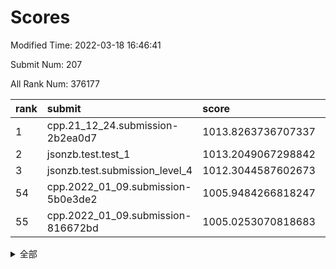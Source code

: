 # Scores

Modified Time: 2022-03-18 16:46:41

Submit Num: 207

All Rank Num: 376177

| rank |               submit               |       score        |       sigma        | pk_num |
| :--- | :--------------------------------- | :----------------- | :----------------- | :----- |
| 1    | cpp.21_12_24.submission-2b2ea0d7   | 1013.8263736707337 | 0.8177568201762117 | 7270   |
| 2    | jsonzb.test.test_1                 | 1013.2049067298842 | 0.8024182825745722 | 7272   |
| 3    | jsonzb.test.submission_level_4     | 1012.3044587602673 | 0.7953590417416985 | 7268   |
| 54   | cpp.2022_01_09.submission-5b0e3de2 | 1005.9484266818247 | 0.7144782475103316 | 7270   |
| 55   | cpp.2022_01_09.submission-816672bd | 1005.0253070818683 | 0.726433101537726  | 7268   |


<details>
<summary>全部</summary>

| rank |                 submit                 |       score        |       sigma        | pk_num |
| :--- | :------------------------------------- | :----------------- | :----------------- | :----- |
| 1    | cpp.21_12_24.submission-2b2ea0d7       | 1013.8263736707337 | 0.8177568201762117 | 7270   |
| 2    | jsonzb.test.test_1                     | 1013.2049067298842 | 0.8024182825745722 | 7272   |
| 3    | jsonzb.test.submission_level_4         | 1012.3044587602673 | 0.7953590417416985 | 7268   |
| 4    | gobigger.level_3.submission_level_3_36 | 1011.5646707037441 | 0.7771545301976682 | 7272   |
| 5    | gobigger.level_3.submission_level_3_47 | 1011.4540900209042 | 0.7717673689275131 | 7261   |
| 6    | gobigger.level_3.submission_level_3_24 | 1011.3470857156045 | 0.7573783652924488 | 7271   |
| 7    | gobigger.level_3.submission_level_3_44 | 1011.2803093586552 | 0.8050182394805754 | 7267   |
| 8    | gobigger.level_3.submission_level_3_40 | 1011.2435423276448 | 0.7617464528610527 | 7271   |
| 9    | gobigger.level_3.submission_level_3_43 | 1011.1933671294524 | 0.7888362807106083 | 7266   |
| 10   | gobigger.level_3.submission_level_3_10 | 1010.9960591365989 | 0.7568459532644565 | 7274   |
| 11   | gobigger.level_3.submission_level_3_38 | 1010.9050503452524 | 0.7854314833545462 | 7272   |
| 12   | gobigger.level_3.submission_level_3_6  | 1010.8695438703335 | 0.7563770275874038 | 7267   |
| 13   | gobigger.level_3.submission_level_3_11 | 1010.778182633216  | 0.7664808904873972 | 7269   |
| 14   | gobigger.level_3.submission_level_3_9  | 1010.6876498001006 | 0.7683056594371481 | 7271   |
| 15   | gobigger.level_3.submission_level_3_20 | 1010.6309959308024 | 0.7551546324903643 | 7268   |
| 16   | gobigger.level_3.submission_level_3_25 | 1010.5902245517191 | 0.7599244425457579 | 7268   |
| 17   | gobigger.level_3.submission_level_3_42 | 1010.5583835720288 | 0.7353899011971067 | 7271   |
| 18   | gobigger.level_3.submission_level_3_14 | 1010.4933113250235 | 0.7699767148024684 | 7270   |
| 19   | gobigger.level_3.submission_level_3_45 | 1010.4788498938552 | 0.7563142407889611 | 7271   |
| 20   | gobigger.level_3.submission_level_3_34 | 1010.4787268626893 | 0.7640475765129406 | 7265   |
| 21   | gobigger.level_3.submission_level_3_18 | 1010.4623791920033 | 0.7442216009165876 | 7265   |
| 22   | gobigger.level_3.submission_level_3_33 | 1010.3161363281461 | 0.7650575273704335 | 7272   |
| 23   | gobigger.level_3.submission_level_3_37 | 1010.2906799867877 | 0.7488447293048501 | 7270   |
| 24   | gobigger.level_3.submission_level_3_5  | 1010.2531449826895 | 0.7356739194565433 | 7271   |
| 25   | gobigger.level_3.submission_level_3_0  | 1010.2524389532808 | 0.7373994518814568 | 7270   |
| 26   | gobigger.level_3.submission_level_3_49 | 1010.2322204711196 | 0.7600696734764922 | 7269   |
| 27   | gobigger.level_3.submission_level_3_28 | 1010.2259212714122 | 0.7515255962392405 | 7265   |
| 28   | gobigger.level_3.submission_level_3_22 | 1010.1973923081772 | 0.7460069781355788 | 7271   |
| 29   | gobigger.level_3.submission_level_3_4  | 1010.1192365992837 | 0.7602499546738306 | 7271   |
| 30   | gobigger.level_3.submission_level_3_46 | 1010.1001290634817 | 0.7517959998258686 | 7270   |
| 31   | gobigger.level_3.submission_level_3_21 | 1010.0630706920371 | 0.760029394209039  | 7271   |
| 32   | gobigger.level_3.submission_level_3_16 | 1010.0515801423729 | 0.7585911871388902 | 7269   |
| 33   | gobigger.level_3.submission_level_3_27 | 1010.0336512337988 | 0.7475750175336127 | 7265   |
| 34   | gobigger.level_3.submission_level_3_30 | 1009.9746712194518 | 0.7510975202554107 | 7268   |
| 35   | gobigger.level_3.submission_level_3_1  | 1009.9604233169204 | 0.7624894322085003 | 7270   |
| 36   | gobigger.level_3.submission_level_3_23 | 1009.8599955210325 | 0.7638507136928926 | 7271   |
| 37   | gobigger.level_3.submission_level_3_15 | 1009.7735290687015 | 0.7533148960720732 | 7272   |
| 38   | gobigger.level_3.submission_level_3_48 | 1009.7702213080013 | 0.7641740446794001 | 7269   |
| 39   | gobigger.level_3.submission_level_3_35 | 1009.749661531124  | 0.7434773264886313 | 7274   |
| 40   | gobigger.level_3.submission_level_3_3  | 1009.7194436738014 | 0.7732566418084277 | 7268   |
| 41   | gobigger.level_3.submission_level_3_12 | 1009.5994167494877 | 0.7475853628174003 | 7266   |
| 42   | gobigger.level_3.submission_level_3_32 | 1009.4837931787077 | 0.7645356943374453 | 7269   |
| 43   | gobigger.level_3.submission_level_3_7  | 1009.4151511050866 | 0.7502494781943869 | 7270   |
| 44   | gobigger.level_3.submission_level_3_17 | 1009.2858106731799 | 0.7520440949764726 | 7274   |
| 45   | gobigger.level_3.submission_level_3_31 | 1009.2408066363469 | 0.749312533302176  | 7264   |
| 46   | gobigger.level_3.submission_level_3_8  | 1009.1117473055416 | 0.7559554233145179 | 7271   |
| 47   | gobigger.level_3.submission_level_3_13 | 1009.0861890677061 | 0.7719361743243304 | 7270   |
| 48   | gobigger.level_3.submission_level_3_2  | 1009.0027850518377 | 0.7533785807626314 | 7273   |
| 49   | gobigger.level_3.submission_level_3_41 | 1008.7435112117768 | 0.7327477846531874 | 7271   |
| 50   | gobigger.level_3.submission_level_3_29 | 1008.7268738929729 | 0.7569836647337341 | 7265   |
| 51   | gobigger.level_3.submission_level_3_39 | 1008.5714927294802 | 0.7763133222938129 | 7269   |
| 52   | gobigger.level_3.submission_level_3_26 | 1008.5520657374932 | 0.7269668802307654 | 7269   |
| 53   | gobigger.level_3.submission_level_3_19 | 1007.8917301127256 | 0.7462491212437613 | 7269   |
| 54   | cpp.2022_01_09.submission-5b0e3de2     | 1005.9484266818247 | 0.7144782475103316 | 7270   |
| 55   | cpp.2022_01_09.submission-816672bd     | 1005.0253070818683 | 0.726433101537726  | 7268   |
| 56   | gobigger.level_1.submission_level_1_48 | 1004.9067286068187 | 0.7163300538287113 | 7262   |
| 57   | gobigger.level_1.submission_level_1_49 | 1004.7470447495783 | 0.7183826556396266 | 7272   |
| 58   | gobigger.level_1.submission_level_1_30 | 1004.4709751560142 | 0.7183127010274356 | 7271   |
| 59   | gobigger.level_1.submission_level_1_40 | 1004.1857845679443 | 0.7285171767952471 | 7266   |
| 60   | gobigger.level_1.submission_level_1_38 | 1004.1116434959902 | 0.7247860564104343 | 7265   |
| 61   | gobigger.level_1.submission_level_1_27 | 1004.1056015279169 | 0.7182137386985479 | 7268   |
| 62   | gobigger.level_1.submission_level_1_19 | 1004.0522272765322 | 0.7184330679417495 | 7269   |
| 63   | gobigger.level_1.submission_level_1_20 | 1004.0417719412948 | 0.720069575338744  | 7273   |
| 64   | gobigger.level_1.submission_level_1_43 | 1003.994918253345  | 0.7265327655375974 | 7270   |
| 65   | gobigger.level_1.submission_level_1_26 | 1003.9329449006924 | 0.7233083588972603 | 7267   |
| 66   | gobigger.level_1.submission_level_1_47 | 1003.8872656241044 | 0.7206733762804253 | 7268   |
| 67   | gobigger.level_1.submission_level_1_17 | 1003.839146643264  | 0.7171397290981051 | 7271   |
| 68   | gobigger.level_1.submission_level_1_32 | 1003.8231545185974 | 0.728271873295366  | 7269   |
| 69   | gobigger.level_1.submission_level_1_11 | 1003.7453040959947 | 0.7326700062733696 | 7271   |
| 70   | gobigger.level_1.submission_level_1_36 | 1003.7001579080209 | 0.716708365931176  | 7267   |
| 71   | gobigger.level_1.submission_level_1_23 | 1003.6824079723331 | 0.7125444678352095 | 7265   |
| 72   | gobigger.level_1.submission_level_1_0  | 1003.6524073224435 | 0.7141779076346761 | 7271   |
| 73   | gobigger.level_1.submission_level_1_28 | 1003.6359377970209 | 0.7262377063797839 | 7273   |
| 74   | gobigger.level_1.submission_level_1_16 | 1003.5985042000259 | 0.7277400290575178 | 7270   |
| 75   | gobigger.level_1.submission_level_1_34 | 1003.5353429984104 | 0.7033664175147869 | 7266   |
| 76   | gobigger.level_1.submission_level_1_15 | 1003.4191145365033 | 0.716562846059858  | 7269   |
| 77   | gobigger.level_1.submission_level_1_25 | 1003.4045083083927 | 0.7259669025146369 | 7273   |
| 78   | gobigger.level_1.submission_level_1_21 | 1003.3919760875262 | 0.7162973849483371 | 7264   |
| 79   | gobigger.level_1.submission_level_1_33 | 1003.3527753831148 | 0.7182480236448661 | 7266   |
| 80   | gobigger.level_1.submission_level_1_22 | 1003.3427805161681 | 0.7273062711456236 | 7269   |
| 81   | gobigger.level_1.submission_level_1_5  | 1003.2714421696821 | 0.7194027940842347 | 7265   |
| 82   | gobigger.level_1.submission_level_1_12 | 1003.2116507744661 | 0.7153417806964721 | 7269   |
| 83   | gobigger.level_1.submission_level_1_3  | 1003.1992882069775 | 0.7121696783227903 | 7264   |
| 84   | gobigger.level_1.submission_level_1_37 | 1003.1901082029397 | 0.713986916082473  | 7267   |
| 85   | gobigger.level_1.submission_level_1_8  | 1003.1698075488987 | 0.7346094618346282 | 7269   |
| 86   | gobigger.level_1.submission_level_1_9  | 1003.1608929761248 | 0.7070781582863962 | 7268   |
| 87   | gobigger.level_1.submission_level_1_6  | 1003.1222281537761 | 0.7146967950800359 | 7268   |
| 88   | gobigger.level_1.submission_level_1_41 | 1003.0760851547109 | 0.725764341005099  | 7270   |
| 89   | gobigger.level_1.submission_level_1_42 | 1003.062534511402  | 0.7224535404174203 | 7269   |
| 90   | gobigger.level_1.submission_level_1_45 | 1003.0152503572671 | 0.7255272344103929 | 7266   |
| 91   | gobigger.level_1.submission_level_1_2  | 1002.9768533287287 | 0.7146141809434366 | 7273   |
| 92   | gobigger.level_1.submission_level_1_10 | 1002.9358857448664 | 0.7177571809502116 | 7271   |
| 93   | gobigger.level_1.submission_level_1_44 | 1002.8632780055364 | 0.7257740138030024 | 7273   |
| 94   | gobigger.level_1.submission_level_1_18 | 1002.8250862703878 | 0.7313422031498178 | 7264   |
| 95   | gobigger.level_1.submission_level_1_24 | 1002.8001430055212 | 0.7122164831130521 | 7266   |
| 96   | gobigger.level_1.submission_level_1_46 | 1002.7436447289135 | 0.7195967258987676 | 7268   |
| 97   | gobigger.level_1.submission_level_1_13 | 1002.7418837393282 | 0.7161409983556509 | 7273   |
| 98   | gobigger.level_1.submission_level_1_39 | 1002.7208000652797 | 0.7136995291194965 | 7271   |
| 99   | gobigger.level_1.submission_level_1_14 | 1002.6292043011796 | 0.7074147686434716 | 7269   |
| 100  | gobigger.level_1.submission_level_1_35 | 1002.6033829378996 | 0.7160210006600037 | 7268   |
| 101  | gobigger.level_1.submission_level_1_29 | 1002.5097034068976 | 0.7099896060981609 | 7271   |
| 102  | gobigger.level_1.submission_level_1_1  | 1002.4592065334642 | 0.7216027054493112 | 7270   |
| 103  | gobigger.level_1.submission_level_1_7  | 1002.4532050331575 | 0.7107488407500484 | 7271   |
| 104  | gobigger.level_1.submission_level_1_4  | 1002.2719436681425 | 0.7139184667428432 | 7268   |
| 105  | gobigger.level_1.submission_level_1_31 | 1001.965288892459  | 0.715392509023673  | 7272   |
| 106  | gobigger.random.submission_random_11   | 997.4978212509037  | 0.7223410351089642 | 7270   |
| 107  | gobigger.random.submission_random_18   | 997.4775976950283  | 0.7001865912098286 | 7270   |
| 108  | gobigger.random.submission_random_42   | 997.4386944347103  | 0.693992953741016  | 7268   |
| 109  | gobigger.random.submission_random_45   | 997.1084989821021  | 0.7127324481111257 | 7268   |
| 110  | gobigger.random.submission_random_29   | 996.8841929811514  | 0.7135358218277636 | 7267   |
| 111  | gobigger.random.submission_random_33   | 996.7957781841967  | 0.7108946143742492 | 7270   |
| 112  | gobigger.random.submission_random_17   | 996.7908983186644  | 0.7019315891331684 | 7266   |
| 113  | gobigger.random.submission_random_44   | 996.7535397705838  | 0.7156852890052455 | 7265   |
| 114  | gobigger.random.submission_random_27   | 996.6737932989125  | 0.707506445395665  | 7273   |
| 115  | gobigger.random.submission_random_40   | 996.564460855903   | 0.7107718601080699 | 7267   |
| 116  | gobigger.random.submission_random_5    | 996.5471557334838  | 0.6995323410235312 | 7269   |
| 117  | gobigger.random.submission_random_31   | 996.5354239938074  | 0.7168598631207709 | 7267   |
| 118  | gobigger.random.submission_random_3    | 996.4419497983299  | 0.7055737690907475 | 7269   |
| 119  | gobigger.random.submission_random_47   | 996.3702928069439  | 0.702313036668403  | 7273   |
| 120  | gobigger.random.submission_random_4    | 996.2831009568467  | 0.7082482786468047 | 7267   |
| 121  | gobigger.random.submission_random_12   | 996.228986431405   | 0.7179475563796726 | 7268   |
| 122  | gobigger.random.submission_random_7    | 996.1217260434004  | 0.7207861948773765 | 7269   |
| 123  | gobigger.random.submission_random_34   | 996.100997416214   | 0.7156661342179701 | 7270   |
| 124  | gobigger.random.submission_random_30   | 995.946364569655   | 0.7207048880602548 | 7270   |
| 125  | gobigger.random.submission_random_26   | 995.9335678329119  | 0.7077173861637811 | 7273   |
| 126  | gobigger.random.submission_random_24   | 995.91102017828    | 0.7230038741211303 | 7267   |
| 127  | gobigger.random.submission_random_43   | 995.9099641437135  | 0.7093485017164503 | 7260   |
| 128  | gobigger.random.submission_random_15   | 995.857076038361   | 0.7071794091344885 | 7271   |
| 129  | gobigger.random.submission_random_2    | 995.8415705843046  | 0.7242222439306442 | 7270   |
| 130  | gobigger.random.submission_random_39   | 995.8299676650555  | 0.7003116599727337 | 7267   |
| 131  | gobigger.random.submission_random_23   | 995.8241128476876  | 0.7111661068459663 | 7276   |
| 132  | gobigger.random.submission_random_49   | 995.8173175385517  | 0.7169065357278185 | 7270   |
| 133  | gobigger.random.submission_random_38   | 995.8119978660519  | 0.7099477127351873 | 7273   |
| 134  | gobigger.random.submission_random_35   | 995.7783562700051  | 0.7013062741951934 | 7265   |
| 135  | gobigger.random.submission_random_48   | 995.7718011582908  | 0.7058239644359229 | 7267   |
| 136  | gobigger.random.submission_random_41   | 995.7623444231472  | 0.692375962395287  | 7266   |
| 137  | gobigger.random.submission_random_22   | 995.6890107354938  | 0.7167080028061262 | 7275   |
| 138  | gobigger.random.submission_random_6    | 995.6436074679518  | 0.7121134196359679 | 7269   |
| 139  | gobigger.random.submission_random_8    | 995.6311973110071  | 0.7048692164710662 | 7275   |
| 140  | gobigger.random.submission_random_36   | 995.5129936353612  | 0.7361424102529022 | 7267   |
| 141  | gobigger.random.submission_random_14   | 995.5056505982183  | 0.7062363438642532 | 7271   |
| 142  | gobigger.random.submission_random_16   | 995.4786670989703  | 0.7161755276472274 | 7270   |
| 143  | gobigger.random.submission_random_28   | 995.4292274295778  | 0.7005625528931875 | 7269   |
| 144  | gobigger.random.submission_random_46   | 995.41891140956    | 0.7160181362010065 | 7274   |
| 145  | gobigger.random.submission_random_37   | 995.3840107062789  | 0.70456040013901   | 7271   |
| 146  | gobigger.random.submission_random_25   | 995.3572997394014  | 0.6967887556511407 | 7269   |
| 147  | gobigger.random.submission_random_20   | 995.3460977928003  | 0.7254659794204854 | 7271   |
| 148  | gobigger.random.submission_random_0    | 995.3443198488563  | 0.719009146969508  | 7267   |
| 149  | gobigger.random.submission_random_13   | 995.3104085808001  | 0.7152041227085173 | 7273   |
| 150  | gobigger.random.submission_random_32   | 995.2750825849322  | 0.7007933997689777 | 7269   |
| 151  | gobigger.random.submission_random_10   | 995.2194877116124  | 0.7150879863033386 | 7264   |
| 152  | gobigger.random.submission_random_9    | 995.2002348179825  | 0.7152509863012131 | 7268   |
| 153  | gobigger.random.submission_random_19   | 995.1059502382204  | 0.7294227749059153 | 7263   |
| 154  | gobigger.random.submission_random_21   | 994.8447325305499  | 0.7200047510268216 | 7268   |
| 155  | gobigger.random.submission_random_1    | 994.7702379570842  | 0.7108466579700051 | 7268   |
| 156  | gobigger.level_2.submission_level_2_43 | 993.5016348972024  | 0.7253617722328954 | 7270   |
| 157  | gobigger.level_2.submission_level_2_46 | 993.4857133683404  | 0.726468107568491  | 7271   |
| 158  | gobigger.level_2.submission_level_2_47 | 993.4188596045992  | 0.7504619030622098 | 7273   |
| 159  | gobigger.level_2.submission_level_2_22 | 993.2575006624365  | 0.7418627565482416 | 7273   |
| 160  | gobigger.level_2.submission_level_2_13 | 993.1840248984176  | 0.7338328802539832 | 7272   |
| 161  | gobigger.level_2.submission_level_2_49 | 993.0669756896725  | 0.735533479440311  | 7264   |
| 162  | gobigger.level_2.submission_level_2_48 | 992.9256954393326  | 0.7417785439933756 | 7269   |
| 163  | gobigger.level_2.submission_level_2_28 | 992.7741299213635  | 0.7466322572448005 | 7270   |
| 164  | gobigger.level_2.submission_level_2_14 | 992.7582268534935  | 0.7467286976188159 | 7266   |
| 165  | gobigger.level_2.submission_level_2_16 | 992.6428274645897  | 0.747327970230176  | 7267   |
| 166  | gobigger.level_2.submission_level_2_45 | 992.5838616594259  | 0.7433751695080524 | 7264   |
| 167  | gobigger.level_2.submission_level_2_17 | 992.5572865947412  | 0.7379820922619492 | 7270   |
| 168  | gobigger.level_2.submission_level_2_30 | 992.5086644204207  | 0.7514607388721847 | 7269   |
| 169  | gobigger.level_2.submission_level_2_5  | 992.4872765223703  | 0.7420828026760391 | 7276   |
| 170  | gobigger.level_2.submission_level_2_25 | 992.3774381887014  | 0.7339805021689831 | 7271   |
| 171  | gobigger.level_2.submission_level_2_26 | 992.3671303536852  | 0.7379362475526289 | 7267   |
| 172  | gobigger.level_2.submission_level_2_38 | 992.3464968631562  | 0.752366188239546  | 7274   |
| 173  | gobigger.level_2.submission_level_2_39 | 992.3284993397818  | 0.7344440761431562 | 7271   |
| 174  | gobigger.level_2.submission_level_2_29 | 992.2713848022407  | 0.761935999025109  | 7266   |
| 175  | gobigger.level_2.submission_level_2_9  | 992.2692529917316  | 0.7400880671901751 | 7268   |
| 176  | gobigger.level_2.submission_level_2_7  | 992.2078747582232  | 0.7355740989994564 | 7268   |
| 177  | gobigger.level_2.submission_level_2_20 | 992.1591280833142  | 0.7505412167093242 | 7272   |
| 178  | gobigger.level_2.submission_level_2_21 | 992.1575184498292  | 0.734404731702979  | 7268   |
| 179  | gobigger.level_2.submission_level_2_32 | 992.1488508821991  | 0.7285579107440537 | 7266   |
| 180  | gobigger.level_2.submission_level_2_2  | 992.0616679199305  | 0.736521139861162  | 7270   |
| 181  | gobigger.level_2.submission_level_2_31 | 992.0012984024053  | 0.742258405086351  | 7268   |
| 182  | gobigger.level_2.submission_level_2_15 | 991.9877733372903  | 0.7492206368101175 | 7268   |
| 183  | gobigger.level_2.submission_level_2_6  | 991.8521652171986  | 0.7517259185940981 | 7270   |
| 184  | gobigger.level_2.submission_level_2_41 | 991.8378385413089  | 0.7454067005518729 | 7270   |
| 185  | gobigger.level_2.submission_level_2_37 | 991.6933926466156  | 0.7688077797275391 | 7270   |
| 186  | gobigger.level_2.submission_level_2_1  | 991.5437287456595  | 0.7454570130204842 | 7271   |
| 187  | gobigger.level_2.submission_level_2_18 | 991.5408556313738  | 0.7606910063301191 | 7268   |
| 188  | gobigger.level_2.submission_level_2_34 | 991.4932449396332  | 0.7596373762067866 | 7271   |
| 189  | gobigger.level_2.submission_level_2_44 | 991.3563772581238  | 0.7848802989416191 | 7266   |
| 190  | gobigger.level_2.submission_level_2_12 | 991.3460908692067  | 0.7805772254405131 | 7271   |
| 191  | gobigger.level_2.submission_level_2_0  | 991.3394754520774  | 0.7394845997850423 | 7267   |
| 192  | gobigger.level_2.submission_level_2_42 | 991.3198532130386  | 0.7668310739241266 | 7274   |
| 193  | gobigger.level_2.submission_level_2_36 | 991.3193686511559  | 0.7544211212965546 | 7264   |
| 194  | gobigger.level_2.submission_level_2_24 | 991.2740325080106  | 0.7537110948496764 | 7271   |
| 195  | gobigger.level_2.submission_level_2_23 | 991.1900768960594  | 0.7372050838376782 | 7268   |
| 196  | gobigger.level_2.submission_level_2_33 | 991.1363645974939  | 0.7567579625013888 | 7271   |
| 197  | gobigger.level_2.submission_level_2_11 | 991.1315762616555  | 0.7429434505366179 | 7271   |
| 198  | gobigger.level_2.submission_level_2_35 | 991.1104580656951  | 0.7598718190738138 | 7269   |
| 199  | gobigger.level_2.submission_level_2_10 | 991.08882317812    | 0.7693674595227619 | 7274   |
| 200  | gobigger.level_2.submission_level_2_8  | 991.0777829858692  | 0.7680676592093124 | 7273   |
| 201  | gobigger.level_2.submission_level_2_3  | 990.9708920003183  | 0.7455696698676696 | 7265   |
| 202  | gobigger.level_2.submission_level_2_19 | 990.9257032726248  | 0.7643438164630078 | 7268   |
| 203  | gobigger.level_2.submission_level_2_27 | 990.6613097482326  | 0.738782903686995  | 7262   |
| 204  | gobigger.level_2.submission_level_2_4  | 990.2732523955146  | 0.7407539835470796 | 7271   |
| 205  | gobigger.level_2.submission_level_2_40 | 990.1442446915473  | 0.7712630124748373 | 7271   |
| 206  | gobigger.none.submission_none_0        | 976.1784519371384  | 1.3713067998510151 | 7269   |
| 207  | gobigger.none.submission_none_1        | 975.0913279444172  | 1.4643578036443787 | 7272   |

</details>